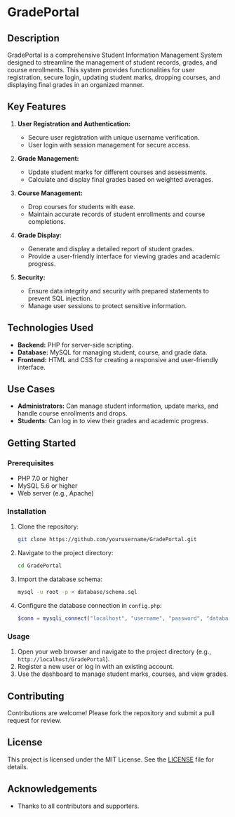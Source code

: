 # GradePortal

## Description

GradePortal is a comprehensive Student Information Management System designed to streamline the management of student records, grades, and course enrollments. This system provides functionalities for user registration, secure login, updating student marks, dropping courses, and displaying final grades in an organized manner.

## Key Features

1. **User Registration and Authentication:**
   - Secure user registration with unique username verification.
   - User login with session management for secure access.

2. **Grade Management:**
   - Update student marks for different courses and assessments.
   - Calculate and display final grades based on weighted averages.

3. **Course Management:**
   - Drop courses for students with ease.
   - Maintain accurate records of student enrollments and course completions.

4. **Grade Display:**
   - Generate and display a detailed report of student grades.
   - Provide a user-friendly interface for viewing grades and academic progress.

5. **Security:**
   - Ensure data integrity and security with prepared statements to prevent SQL injection.
   - Manage user sessions to protect sensitive information.

## Technologies Used

- **Backend:** PHP for server-side scripting.
- **Database:** MySQL for managing student, course, and grade data.
- **Frontend:** HTML and CSS for creating a responsive and user-friendly interface.

## Use Cases

- **Administrators:** Can manage student information, update marks, and handle course enrollments and drops.
- **Students:** Can log in to view their grades and academic progress.

## Getting Started

### Prerequisites

- PHP 7.0 or higher
- MySQL 5.6 or higher
- Web server (e.g., Apache)

### Installation

1. Clone the repository:
    ```sh
    git clone https://github.com/yourusername/GradePortal.git
    ```
2. Navigate to the project directory:
    ```sh
    cd GradePortal
    ```
3. Import the database schema:
    ```sh
    mysql -u root -p < database/schema.sql
    ```
4. Configure the database connection in `config.php`:
    ```php
    $conn = mysqli_connect("localhost", "username", "password", "database_name");
    ```

### Usage

1. Open your web browser and navigate to the project directory (e.g., `http://localhost/GradePortal`).
2. Register a new user or log in with an existing account.
3. Use the dashboard to manage student marks, courses, and view grades.

## Contributing

Contributions are welcome! Please fork the repository and submit a pull request for review.

## License

This project is licensed under the MIT License. See the [LICENSE](LICENSE) file for details.

## Acknowledgements

- Thanks to all contributors and supporters.

